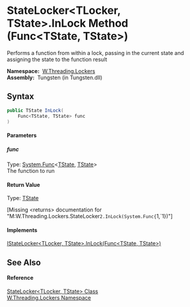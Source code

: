 StateLocker&lt;TLocker, TState>.InLock Method (Func&lt;TState, TState>)
=======================================================================
   Performs a function from within a lock, passing in the current state and assigning the state to the function result

  **Namespace:**  [W.Threading.Lockers][1]  
  **Assembly:**  Tungsten (in Tungsten.dll)

Syntax
------

```csharp
public TState InLock(
	Func<TState, TState> func
)
```

#### Parameters

##### *func*
Type: [System.Func][2]&lt;[TState][3], [TState][3]>  
The function to run

#### Return Value
Type: [TState][3]  

[Missing &lt;returns> documentation for "M:W.Threading.Lockers.StateLocker`2.InLock(System.Func{`1,`1})"]

#### Implements
[IStateLocker&lt;TLocker, TState>.InLock(Func&lt;TState, TState>)][4]  


See Also
--------

#### Reference
[StateLocker&lt;TLocker, TState> Class][3]  
[W.Threading.Lockers Namespace][1]  

[1]: ../README.md
[2]: http://msdn.microsoft.com/en-us/library/bb549151
[3]: README.md
[4]: ../IStateLocker_2/InLock_1.md